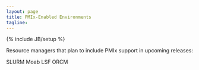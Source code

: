 ```yaml
---
layout: page
title: PMIx-Enabled Environments
tagline: 
---
```

{% include JB/setup %}

Resource managers that plan to include PMIx support in upcoming releases:

SLURM
Moab
LSF
ORCM


